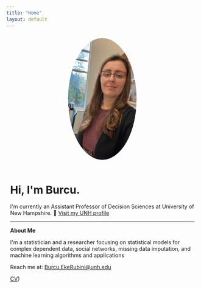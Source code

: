 ```yaml
---
title: "Home"
layout: default
---
```


<div style="display: flex; flex-wrap: wrap; align-items: center;">
  <div style="flex: 1 1 200px; text-align: center; padding: 10px;">
    <img src="assets/68785690-070C-479C-83E2-56EEBAF23A29.JPG" width="180px" style="border-radius: 50%;">
  </div>
  <div style="flex: 2 1 300px; padding: 10px;">



# Hi, I'm Burcu.

I'm currently an Assistant Professor of Decision Sciences at University of New Hampshire. 🔗 [Visit my UNH profile](https://paulcollege.unh.edu/person/burcu-eke-rubini)

---

**About Me**

I'm a statistician and a researcher focusing on statistical models for complex dependent data, social networks, missing data imputation, and machine learning algorithms and applications

Reach me at: Burcu.EkeRubini@unh.edu 

[CV]([https://universitysystemnh-my.sharepoint.com/:b:/g/personal/be1008_usnh_edu/EZA0BSqWGIVCrVVKgkIBN84B2G_xF1S3GRJXPKfrweC8ow?e=dCSXfC](https://universitysystemnh-my.sharepoint.com/:b:/g/personal/be1008_usnh_edu/EW3TLndu2AhGqWy6zBDxvl0BOm-OCJjG36FxoThtd4pkhw?e=KWEnTV)))

  </div>
</div>
